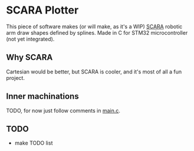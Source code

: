 # SCARA Plotter

This piece of software makes (or will make, as it's a WIP) [SCARA](https://en.wikipedia.org/wiki/SCARA) robotic arm draw shapes defined by splines. Made in C for STM32 microcontroller (not yet integrated).

## Why SCARA

Cartesian would be better, but SCARA is cooler, and it's most of all a fun project.

## Inner machinations

TODO, for now just follow comments in [main.c](src/main.c).

## TODO
- make TODO list